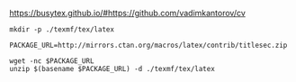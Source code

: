 https://busytex.github.io/#https://github.com/vadimkantorov/cv

```
mkdir -p ./texmf/tex/latex

PACKAGE_URL=http://mirrors.ctan.org/macros/latex/contrib/titlesec.zip

wget -nc $PACKAGE_URL
unzip $(basename $PACKAGE_URL) -d ./texmf/tex/latex
```

